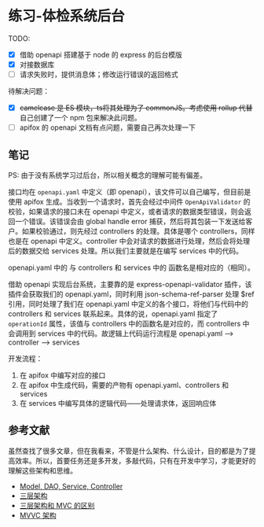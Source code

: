 # 练习-体检系统后台

TODO:

- [x] 借助 openapi 搭建基于 node 的 express 的后台模版
- [x] 对接数据库
- [ ] 请求失败时，提供消息体；修改运行错误的返回格式

待解决问题：

- [x] ~~camelcase 是 ES 模块，ts将其处理为了 commonJS。考虑使用 rollup 代替~~ 自己创建了一个 npm 包来解决此问题。
- [ ] apifox 的 openapi 文档有点问题，需要自己再次处理一下

## 笔记

PS: 由于没有系统学习过后台，所以相关概念的理解可能有偏差。

接口均在 `openapi.yaml` 中定义（即 openapi），该文件可以自己编写，但目前是使用 apifox 生成。当收到一个请求时，首先会经过中间件 `OpenApiValidator` 的校验，如果请求的接口未在 openapi 中定义，或者请求的数据类型错误，则会返回一个错误。该错误会由 global handle error 捕获，然后将其包装一下发送给客户。如果校验通过，则先经过 controllers 的处理。具体是哪个 controllers，同样也是在 openapi 中定义。controller 中会对请求的数据进行处理，然后会将处理后的数据交给 services 处理。所以我们主要就是在编写 services 中的代码。

openapi.yaml 中的  与 controllers 和 services 中的 函数名是相对应的（相同）。

借助 openapi 实现后台系统，主要靠的是 express-openapi-validator 插件，该插件会获取我们的 openapi.yaml，同时利用 json-schema-ref-parser 处理 $ref 引用，同时处理了我们在 openapi.yaml 中定义的各个接口，将他们与代码中的 controllers 和 services 联系起来。具体的说，openapi.yaml 指定了 `operationId` 属性，该值与 controllers 中的函数名是对应的，而 controllers 中会调用到 services 中的代码。故逻辑上代码运行流程是 openapi.yaml --> controller --> services

开发流程：

1. 在 apifox 中编写对应的接口
2. 在 apifox 中生成代码，需要的产物有 openapi.yaml、controllers 和 services
3. 在 services 中编写具体的逻辑代码——处理请求体，返回响应体

## 参考文献

虽然查找了很多文章，但在我看来，不管是什么架构、什么设计，目的都是为了提高效率。所以，首要任务还是多开发，多敲代码，只有在开发中学习，才能更好的理解这些架构和思维。

- [Model, DAO, Service, Controller](https://juejin.cn/post/6854573216002736141)
- [三层架构](https://blog.csdn.net/hanxuemin12345/article/details/8544957)
- [三层架构和 MVC 的区别](https://zhuanlan.zhihu.com/p/328443789)
- [MVVC 架构](https://zhuanlan.zhihu.com/p/59467370)
